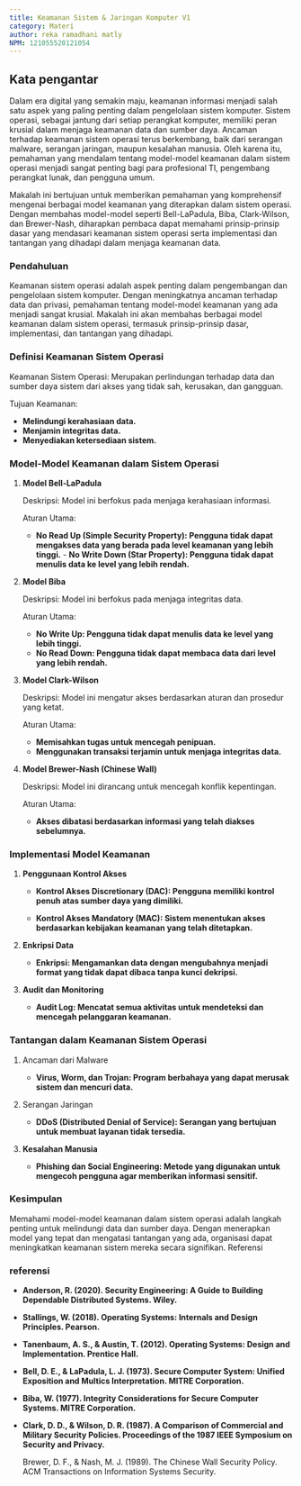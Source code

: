 ```yaml
---
title: Keamanan Sistem & Jaringan Komputer V1
category: Materi
author: reka ramadhani matly
NPM: 121055520121054
---
```


## Kata pengantar

Dalam era digital yang semakin maju, keamanan informasi menjadi salah satu aspek yang paling penting dalam pengelolaan sistem komputer. Sistem operasi, sebagai jantung dari setiap perangkat komputer, memiliki peran krusial dalam menjaga keamanan data dan sumber daya. Ancaman terhadap keamanan sistem operasi terus berkembang, baik dari serangan malware, serangan jaringan, maupun kesalahan manusia. Oleh karena itu, pemahaman yang mendalam tentang model-model keamanan dalam sistem operasi menjadi sangat penting bagi para profesional TI, pengembang perangkat lunak, dan pengguna umum.

Makalah ini bertujuan untuk memberikan pemahaman yang komprehensif mengenai berbagai model keamanan yang diterapkan dalam sistem operasi. Dengan membahas model-model seperti Bell-LaPadula, Biba, Clark-Wilson, dan Brewer-Nash, diharapkan pembaca dapat memahami prinsip-prinsip dasar yang mendasari keamanan sistem operasi serta implementasi dan tantangan yang dihadapi dalam menjaga keamanan data.

### Pendahuluan

Keamanan sistem operasi adalah aspek penting dalam pengembangan dan pengelolaan sistem komputer. Dengan meningkatnya ancaman terhadap data dan privasi, pemahaman tentang model-model keamanan yang ada menjadi sangat krusial. Makalah ini akan membahas berbagai model keamanan dalam sistem operasi, termasuk prinsip-prinsip dasar, implementasi, dan tantangan yang dihadapi.

### Definisi Keamanan Sistem Operasi

   Keamanan Sistem Operasi: Merupakan perlindungan terhadap data dan sumber daya sistem dari akses yang tidak sah, kerusakan, dan gangguan.

   Tujuan Keamanan:
   
   - **Melindungi kerahasiaan data.**
   - **Menjamin integritas data.**
   - **Menyediakan ketersediaan sistem.**

### Model-Model Keamanan dalam Sistem Operasi

   1. **Model Bell-LaPadula**
      
      Deskripsi: Model ini berfokus pada menjaga kerahasiaan informasi.
      
      Aturan Utama:

      - **No Read Up (Simple Security Property): Pengguna tidak dapat mengakses data yang berada pada level keamanan yang lebih tinggi.**
    - **No Write Down (Star Property): Pengguna tidak dapat menulis data ke level yang lebih rendah.**
        
   2. **Model Biba**

      Deskripsi: Model ini berfokus pada menjaga integritas data.

      Aturan Utama:

      - **No Write Up: Pengguna tidak dapat menulis data ke level yang lebih tinggi.**
      - **No Read Down: Pengguna tidak dapat membaca data dari level yang lebih rendah.**

   3. **Model Clark-Wilson**
     
      Deskripsi: Model ini mengatur akses berdasarkan aturan dan prosedur yang ketat.

      Aturan Utama:

      - **Memisahkan tugas untuk mencegah penipuan.**
      - **Menggunakan transaksi terjamin untuk menjaga integritas data.**

   4. **Model Brewer-Nash (Chinese Wall)**

      Deskripsi: Model ini dirancang untuk mencegah konflik kepentingan.

      Aturan Utama:

      - **Akses dibatasi berdasarkan informasi yang telah diakses sebelumnya.**

### Implementasi Model Keamanan

1. **Penggunaan Kontrol Akses**

   - **Kontrol Akses Discretionary (DAC): Pengguna memiliki kontrol penuh atas sumber daya yang dimiliki.**
     
   - **Kontrol Akses Mandatory (MAC): Sistem menentukan akses berdasarkan kebijakan keamanan yang telah ditetapkan.**

2. **Enkripsi Data**

   - **Enkripsi: Mengamankan data dengan mengubahnya menjadi format yang tidak dapat dibaca tanpa kunci dekripsi.**

3. **Audit dan Monitoring**

   - **Audit Log: Mencatat semua aktivitas untuk mendeteksi dan mencegah pelanggaran keamanan.**

### Tantangan dalam Keamanan Sistem Operasi

1. Ancaman dari Malware

   - **Virus, Worm, dan Trojan: Program berbahaya yang dapat merusak sistem dan mencuri data.**

2. Serangan Jaringan

   - **DDoS (Distributed Denial of Service): Serangan yang bertujuan untuk membuat layanan tidak tersedia.**

3. **Kesalahan Manusia**

    - **Phishing dan Social Engineering: Metode yang digunakan untuk mengecoh pengguna agar memberikan informasi sensitif.**

### Kesimpulan

Memahami model-model keamanan dalam sistem operasi adalah langkah penting untuk melindungi data dan sumber daya. Dengan menerapkan model yang tepat dan mengatasi tantangan yang ada, organisasi dapat meningkatkan keamanan sistem mereka secara signifikan.
Referensi

### referensi

- **Anderson, R. (2020). Security Engineering: A Guide to Building Dependable Distributed Systems. Wiley.**

- **Stallings, W. (2018). Operating Systems: Internals and Design Principles. Pearson.**

- **Tanenbaum, A. S., & Austin, T. (2012). Operating Systems: Design and Implementation. Prentice Hall.**

- **Bell, D. E., & LaPadula, L. J. (1973). Secure Computer System: Unified Exposition and Multics Interpretation. MITRE Corporation.**

- **Biba, W. (1977). Integrity Considerations for Secure Computer Systems. MITRE Corporation.**

- **Clark, D. D., & Wilson, D. R. (1987). A Comparison of Commercial and Military Security Policies. Proceedings of the 1987 IEEE Symposium on Security and Privacy.**

    Brewer, D. F., & Nash, M. J. (1989). The Chinese Wall Security Policy. ACM Transactions on Information Systems Security.
